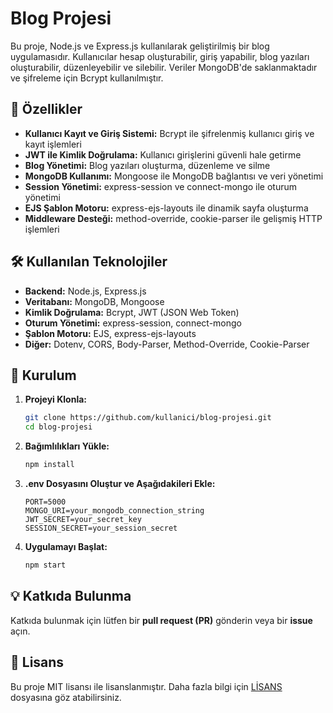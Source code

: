 # Blog Projesi

Bu proje, Node.js ve Express.js kullanılarak geliştirilmiş bir blog uygulamasıdır. Kullanıcılar hesap oluşturabilir, giriş yapabilir, blog yazıları oluşturabilir, düzenleyebilir ve silebilir. Veriler MongoDB'de saklanmaktadır ve şifreleme için Bcrypt kullanılmıştır.

## 📌 Özellikler
- **Kullanıcı Kayıt ve Giriş Sistemi:** Bcrypt ile şifrelenmiş kullanıcı giriş ve kayıt işlemleri
- **JWT ile Kimlik Doğrulama:** Kullanıcı girişlerini güvenli hale getirme
- **Blog Yönetimi:** Blog yazıları oluşturma, düzenleme ve silme
- **MongoDB Kullanımı:** Mongoose ile MongoDB bağlantısı ve veri yönetimi
- **Session Yönetimi:** express-session ve connect-mongo ile oturum yönetimi
- **EJS Şablon Motoru:** express-ejs-layouts ile dinamik sayfa oluşturma
- **Middleware Desteği:** method-override, cookie-parser ile gelişmiş HTTP işlemleri

## 🛠 Kullanılan Teknolojiler
- **Backend:** Node.js, Express.js
- **Veritabanı:** MongoDB, Mongoose
- **Kimlik Doğrulama:** Bcrypt, JWT (JSON Web Token)
- **Oturum Yönetimi:** express-session, connect-mongo
- **Şablon Motoru:** EJS, express-ejs-layouts
- **Diğer:** Dotenv, CORS, Body-Parser, Method-Override, Cookie-Parser

## 🚀 Kurulum

1. **Projeyi Klonla:**
   ```bash
   git clone https://github.com/kullanici/blog-projesi.git
   cd blog-projesi
   ```

2. **Bağımlılıkları Yükle:**
   ```bash
   npm install
   ```

3. **.env Dosyasını Oluştur ve Aşağıdakileri Ekle:**
   ```env
   PORT=5000
   MONGO_URI=your_mongodb_connection_string
   JWT_SECRET=your_secret_key
   SESSION_SECRET=your_session_secret
   ```

4. **Uygulamayı Başlat:**
   ```bash
   npm start
   ```

## 💡 Katkıda Bulunma
Katkıda bulunmak için lütfen bir **pull request (PR)** gönderin veya bir **issue** açın.

## 📜 Lisans
Bu proje MIT lisansı ile lisanslanmıştır. Daha fazla bilgi için [LİSANS](LICENSE) dosyasına göz atabilirsiniz.

